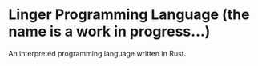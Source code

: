 # Linger Programming Language (the name is a work in progress...)

An interpreted programming language written in Rust.
